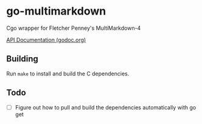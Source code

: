 go-multimarkdown
================
Cgo wrapper for Fletcher Penney's MultiMarkdown-4

[API Documentation (godoc.org)](http://godoc.org/github.com/dtjm/go-multimarkdown)

Building
--------
Run `make` to install and build the C dependencies.

Todo
----
- [ ] Figure out how to pull and build the dependencies automatically with
   go get
